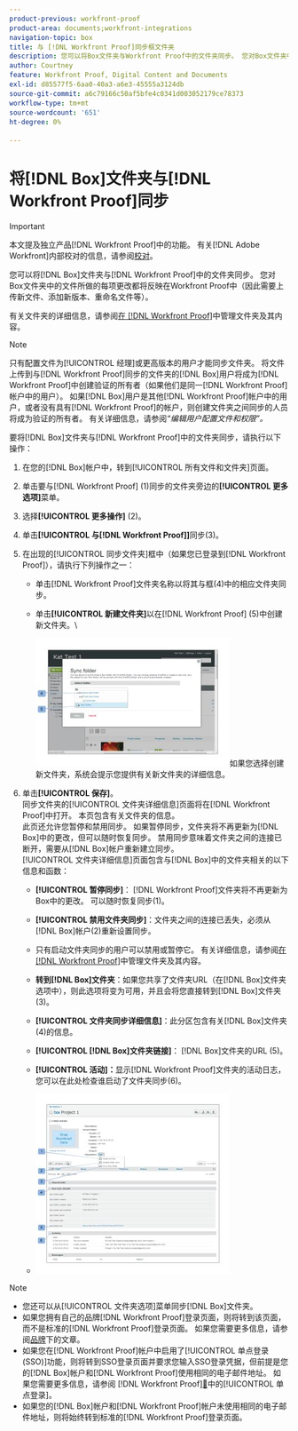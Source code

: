 ```yaml
---
product-previous: workfront-proof
product-area: documents;workfront-integrations
navigation-topic: box
title: 与 [!DNL Workfront Proof]同步框文件夹
description: 您可以将Box文件夹与Workfront Proof中的文件夹同步。 您对Box文件夹中的文件所做的每项更改都将反映在Workfront Proof中（因此需要上传新文件、添加新版本、重命名文件等）。
author: Courtney
feature: Workfront Proof, Digital Content and Documents
exl-id: d85577f5-6aa0-40a3-a6e3-45555a3124db
source-git-commit: a6c79166c50af5bfe4c0341d003052179ce78373
workflow-type: tm+mt
source-wordcount: '651'
ht-degree: 0%

---
```


# 将[!DNL Box]文件夹与[!DNL Workfront Proof]同步

>[!IMPORTANT]
>
>本文提及独立产品[!DNL Workfront Proof]中的功能。 有关[!DNL Adobe Workfront]内部校对的信息，请参阅[校对](../../../review-and-approve-work/proofing/proofing.md)。

您可以将[!DNL Box]文件夹与[!DNL Workfront Proof]中的文件夹同步。 您对Box文件夹中的文件所做的每项更改都将反映在Workfront Proof中（因此需要上传新文件、添加新版本、重命名文件等）。

有关文件夹的详细信息，请参阅[在 [!DNL Workfront Proof]](../../../workfront-proof/wp-work-proofsfiles/organize-your-work/manage-folders-and-contents.md)中管理文件夹及其内容。

>[!NOTE]
>
>只有配置文件为[!UICONTROL 经理]或更高版本的用户才能同步文件夹。 将文件上传到与[!DNL Workfront Proof]同步的文件夹的[!DNL Box]用户将成为[!DNL Workfront Proof]中创建验证的所有者（如果他们是同一[!DNL Workfront Proof]帐户中的用户）。 如果[!DNL Box]用户是其他[!DNL Workfront Proof]帐户中的用户，或者没有具有[!DNL Workfront Proof]的帐户，则创建文件夹之间同步的人员将成为验证的所有者。 有关详细信息，请参阅&#x200B;*“编辑用户配置文件和权限”。*

要将[!DNL Box]文件夹与[!DNL Workfront Proof]中的文件夹同步，请执行以下操作：

1. 在您的[!DNL Box]帐户中，转到[!UICONTROL 所有文件和文件夹]页面。
1. 单击要与[!DNL Workfront Proof] (1)同步的文件夹旁边的&#x200B;**[!UICONTROL 更多选项]**&#x200B;菜单。
1. 选择&#x200B;**[!UICONTROL 更多操作]** (2)。
1. 单击&#x200B;**[!UICONTROL 与[!DNL Workfront Proof]]**&#x200B;同步(3)。
1. 在出现的[!UICONTROL 同步文件夹]框中（如果您已登录到[!DNL Workfront Proof]），请执行下列操作之一：

   * 单击[!DNL Workfront Proof]文件夹名称以将其与框(4)中的相应文件夹同步。
   * 单击&#x200B;**[!UICONTROL 新建文件夹]**&#x200B;以在[!DNL Workfront Proof] (5)中创建新文件夹。\

     ![folder_sync_2.jpg](assets/folder-sync-2-350x231.jpg)如果您选择创建新文件夹，系统会提示您提供有关新文件夹的详细信息。

1. 单击&#x200B;**[!UICONTROL 保存]**。\
   同步文件夹的[!UICONTROL 文件夹详细信息]页面将在[!DNL Workfront Proof]中打开。 本页包含有关文件夹的信息。\
   此页还允许您暂停和禁用同步。 如果暂停同步，文件夹将不再更新为[!DNL Box]中的更改，但可以随时恢复同步。 禁用同步意味着文件夹之间的连接已断开，需要从[!DNL Box]帐户重新建立同步。\
   [!UICONTROL 文件夹详细信息]页面包含与[!DNL Box]中的文件夹相关的以下信息和函数：

   * **[!UICONTROL 暂停同步]**： [!DNL Workfront Proof]文件夹将不再更新为Box中的更改。 可以随时恢复同步(1)。
   * **[!UICONTROL 禁用文件夹同步]**：文件夹之间的连接已丢失，必须从[!DNL Box]帐户(2)重新设置同步。

   * 只有启动文件夹同步的用户可以禁用或暂停它。 有关详细信息，请参阅[在 [!DNL Workfront Proof]](../../../workfront-proof/wp-work-proofsfiles/organize-your-work/manage-folders-and-contents.md)中管理文件夹及其内容。
   * **转到[!DNL Box]文件夹**：如果您共享了文件夹URL（在[!DNL Box]文件夹选项中），则此选项将变为可用，并且会将您直接转到[!DNL Box]文件夹(3)。
   * **[!UICONTROL 文件夹同步详细信息]**：此分区包含有关[!DNL Box]文件夹(4)的信息。
   * **[!UICONTROL [!DNL Box]文件夹链接]**： [!DNL Box]文件夹的URL (5)。
   * **[!UICONTROL 活动]：**&#x200B;显示[!DNL Workfront Proof]文件夹的活动日志，您可以在此处检查谁启动了文件夹同步(6)。
   * ![folder_details__1_.jpg](assets/folder-details--1--350x324.jpg)

>[!NOTE]
>
>* 您还可以从[!UICONTROL 文件夹选项]菜单同步[!DNL Box]文件夹。
>* 如果您拥有自己的品牌[!DNL Workfront Proof]登录页面，则将转到该页面，而不是标准的[!DNL Workfront Proof]登录页面。 如果您需要更多信息，请参阅[品牌](https://support.workfront.com/hc/en-us/sections/115000921208-Branding)下的文章。
>* 如果您在[!DNL Workfront Proof]帐户中启用了[!UICONTROL 单点登录(SSO)]功能，则将转到SSO登录页面并要求您输入SSO登录凭据，但前提是您的[!DNL Box]帐户和[!DNL Workfront Proof]使用相同的电子邮件地址。 如果您需要更多信息，请参阅 [!DNL Workfront Proof][&#128279;](../../../workfront-proof/wp-acct-admin/managing-security/single-sign-on-overview.md)中的[!UICONTROL 单点登录]。
>* 如果您的[!DNL Box]帐户和[!DNL Workfront Proof]帐户未使用相同的电子邮件地址，则将始终转到标准的[!DNL Workfront Proof]登录页面。
>



